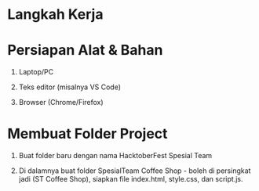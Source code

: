 # Langkah Kerja

# Persiapan Alat & Bahan

1. Laptop/PC

2. Teks editor (misalnya VS Code)

3. Browser (Chrome/Firefox)

# Membuat Folder Project

1. Buat folder baru dengan nama HacktoberFest Spesial Team

2. Di dalamnya buat folder SpesialTeam Coffee Shop - boleh di persingkat jadi (ST Coffee Shop), siapkan file index.html, style.css, dan script.js.

